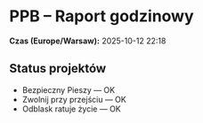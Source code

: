 # PPB – Raport godzinowy
**Czas (Europe/Warsaw):** 2025-10-12 22:18

## Status projektów
- Bezpieczny Pieszy — OK
- Zwolnij przy przejściu — OK
- Odblask ratuje życie — OK

